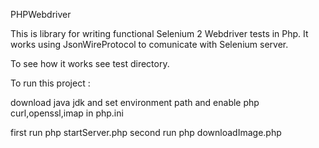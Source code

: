 PHPWebdriver 

This is library for writing functional Selenium 2 Webdriver tests in Php.
It works using JsonWireProtocol to comunicate with Selenium server.


To see how it works see test directory.


To run this project :

download java jdk and set environment path and enable php curl,openssl,imap in php.ini


first run php startServer.php
second run php downloadImage.php
